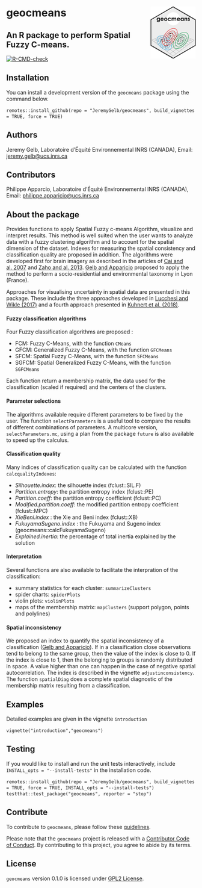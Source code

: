 
<!-- README.md is generated from README.Rmd. Please edit that file -->

# geocmeans <img src='man/figures/geocmeans_logo.png' align="right" height="138.5" />

## An R package to perform Spatial Fuzzy C-means.

<!-- badges: start -->

[![R-CMD-check](https://github.com/JeremyGelb/geocmeans/actions/workflows/R-CMD-check.yaml/badge.svg)](https://github.com/JeremyGelb/geocmeans/actions/workflows/R-CMD-check.yaml)
<!-- badges: end -->

## Installation

You can install a development version of the `geocmeans` package using
the command below.

    remotes::install_github(repo = "JeremyGelb/geocmeans", build_vignettes = TRUE, force = TRUE)

## Authors

Jeremy Gelb, Laboratoire d’Équité Environnemental INRS (CANADA), Email:
<jeremy.gelb@ucs.inrs.ca>

## Contributors

Philippe Apparcio, Laboratoire d’Équité Environnemental INRS (CANADA),
Email: <philippe.apparicio@ucs.inrs.ca>

## About the package

Provides functions to apply Spatial Fuzzy c-means Algorithm, visualize
and interpret results. This method is well suited when the user wants to
analyze data with a fuzzy clustering algorithm and to account for the
spatial dimension of the dataset. Indexes for measuring the spatial
consistency and classification quality are proposed in addition. The
algorithms were developed first for brain imagery as described in the
articles of [Cai and
al. 2007](https://doi.org/10.1016/j.patcog.2006.07.011) and [Zaho and
al. 2013](https://doi.org/10.1016/j.dsp.2012.09.016). [Gelb and
Apparicio](https://doi.org/10.4000/cybergeo.36414) proposed to apply the
method to perform a socio-residential and environmental taxonomy in Lyon
(France).

Approaches for visualising uncertainty in spatial data are presented in
this package. These include the three approaches developed in [Lucchesi
and Wikle
(2017)](http://faculty.missouri.edu/~wiklec/LucchesiWikle2017Stat) and a
fourth approach presented in [Kuhnert et
al. (2018)](https://publications.csiro.au/publications/#publication/PIcsiro:EP168206).

#### Fuzzy classification algorithms

Four Fuzzy classification algorithms are proposed :

-   FCM: Fuzzy C-Means, with the function `CMeans`
-   GFCM: Generalized Fuzzy C-Means, with the function `GFCMeans`
-   SFCM: Spatial Fuzzy C-Means, with the function `SFCMeans`
-   SGFCM: Spatial Generalized Fuzzy C-Means, with the function
    `SGFCMeans`

Each function return a membership matrix, the data used for the
classification (scaled if required) and the centers of the clusters.

#### Parameter selections

The algorithms available require different parameters to be fixed by the
user. The function `selectParameters` is a useful tool to compare the
results of different combinations of parameters. A multicore version,
`selectParameters.mc`, using a plan from the package `future` is also
available to speed up the calculus.

#### Classification quality

Many indices of classification quality can be calculated with the
function `calcqualityIndexes`:

-   *Silhouette.index*: the silhouette index (fclust::SIL.F)
-   *Partition.entropy*: the partition entropy index (fclust::PE)
-   *Partition.coeff*: the partition entropy coefficient (fclust::PC)
-   *Modified.partition.coeff*: the modified partition entropy
    coefficient (fclust::MPC)
-   *XieBeni.index* : the Xie and Beni index (fclust::XB)
-   *FukuyamaSugeno.index* : the Fukuyama and Sugeno index
    (geocmeans::calcFukuyamaSugeno)
-   *Explained.inertia*: the percentage of total inertia explained by
    the solution

#### Interpretation

Several functions are also available to facilitate the interpration of
the classification:

-   summary statistics for each cluster: `summarizeClusters`
-   spider charts: `spiderPlots`
-   violin plots: `violinPlots`
-   maps of the membership matrix: `mapClusters` (support polygon,
    points and polylines)

#### Spatial inconsistency

We proposed an index to quantify the spatial inconsistency of a
classification ([Gelb and
Apparicio](https://doi.org/10.4000/cybergeo.36414)). If in a
classification close observations tend to belong to the same group, then
the value of the index is close to 0. If the index is close to 1, then
the belonging to groups is randomly distributed in space. A value higher
than one can happen in the case of negative spatial autocorrelation. The
index is described in the vignette `adjustinconsistency`. The function
`spatialDiag` does a complete spatial diagnostic of the membership
matrix resulting from a classification.

## Examples

Detailed examples are given in the vignette `introduction`

    vignette("introduction","geocmeans")

## Testing

If you would like to install and run the unit tests interactively,
include `INSTALL_opts = "--install-tests"` in the installation code.

    remotes::install_github(repo = "JeremyGelb/geocmeans", build_vignettes = TRUE, force = TRUE, INSTALL_opts = "--install-tests")
    testthat::test_package("geocmeans", reporter = "stop")

## Contribute

To contribute to `geocmeans`, please follow these
[guidelines](https://github.com/JeremyGelb/geocmeans/blob/master/CONTRIBUTING.md).

Please note that the `geocmeans` project is released with a [Contributor
Code of
Conduct](https://github.com/JeremyGelb/geocmeans/blob/master/CONDUCT.md).
By contributing to this project, you agree to abide by its terms.

## License

`geocmeans` version 0.1.0 is licensed under [GPL2
License](https://github.com/JeremyGelb/geocmeans/blob/master/LICENSE.txt).
